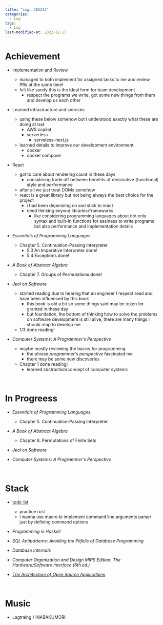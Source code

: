 ```yaml
---
title: "Log: 202212"
categories:
  - Log
tags:
  - Log
last-modified-at: 2022-12-17
---
```


# Achievement

- Implementation and Review
  - managed to both implement for assigned tasks to me and review PRs at the same time!
  - felt like surely this is the ideal form for team development
    - respect the programs we write, got some new things from them and develop us each other

- Learned infrastructure and services
  - using these below somehow but I understood exactly what these are doing at last
    - AWS copilot
    - serverless
      - serveless-next.js
  - learned details to improve our development environment
    - docker
    - docker compose

- React
  - got to care about rendering count in these days
    - considering trade off between benefits of declarative (functional) style and performance
  - after all we just treat DOMs somehow
  - react is a great library but not being always the best choice for the project
    - i had been depending on and stick to react 
    - need thinking beyond libraries/frameworks
      - like considering programming languages about not only syntax and built-in functions for easiness to write programs but also performance and implementation details

- *Essentials of Programming Languages*
  - Chapter 5. Continuation-Passing Interpreter
    - 5.3 An Imperative Interpreter done!
    - 5.4 Exceptions done!

- *A Book of Abstract Algebra*
  - Chapter 7. Groups of Permutations done!

- *Jeol on Software*
  - started reading due to hearing that an engineer I respect read and have been influenced by this book
    - this book is old a bit so some things said may be token for granted in these day
    - but foundation, the bottom of thinking how to solve the problems on software development is still alive, there are many things I should reap to develop me
  - 1/3 done reading!

- *Computer Systems: A Programmer's Perspective*
  - maybe mostly reviewing the basics for programming
    - the phrase *programmer's perspective* fascinated me
    - there may be some new discoveries
  - Chapter 1 done reading!
    - learned abstraction/concept of computer systems

<br>

# In Progreess

- *Essentials of Programming Languages*
  - Chapter 5. Continuation-Passing Interpreter

- *A Book of Abstract Algebra*
  - Chapter 8. Permutations of Finite Sets


- *Jeol on Software*

- *Computer Systems: A Programmer's Perspective*

<br>

# Stack

- [todo list](https://github.com/e5pe0n/rust-sandbox/tree/main/todo_list)
  - practice rust
  - i wanna use macro to implement command line arguments parser just by defining command options

- *Programming in Haskell*
- *SQL Antipatterns: Avoiding the Pitfalls of Database Programming*
- *Database Internals*
- *Computer Organization and Design MIPS Edition: The Hardware/Software Interface (6th ed.)*
- [*The Architecture of Open Source Applications*](http://www.aosabook.org/en/index.html)

<br>

# Music

- Lagtraing / INABAKUMORI
